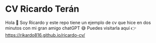 # CV Ricardo Terán
Hola 👋 Soy Ricardo y este repo tiene un ejemplo de cv que hice en dos minutos con mi gran amigo chatGPT 😅
Puedes visitarla aquí 👉 https://rikardo816.github.io/ricardo-cv/
